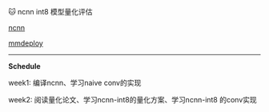 🐱 ncnn int8 模型量化评估

[ncnn](https://github.com/Tencent/ncnn)

[mmdeploy](https://github.com/open-mmlab/mmdeploy) 

---

**Schedule**

week1: 编译ncnn、学习naive conv的实现

week2: 阅读量化论文、学习ncnn-int8的量化方案、学习ncnn-int8 的conv实现
